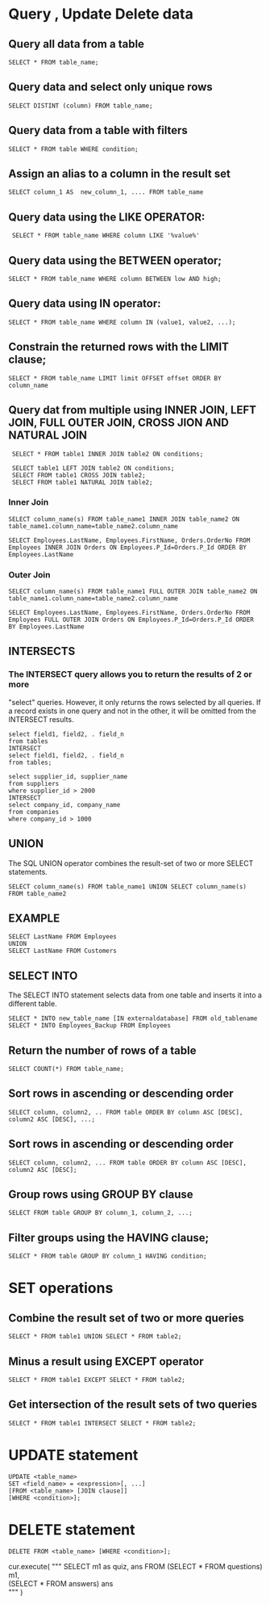 # Query , Update Delete data

## Query all data from a table
``` 
SELECT * FROM table_name;
```

## Query data and select only unique rows
``` 
SELECT DISTINT (column) FROM table_name;
```

## Query data from a table with filters
``` 
SELECT * FROM table WHERE condition;
```

## Assign an alias to a column in the result set
``` 
SELECT column_1 AS  new_column_1, .... FROM table_name
```

## Query data using the LIKE OPERATOR:
```
 SELECT * FROM table_name WHERE column LIKE '%value%'
```

## Query data using the BETWEEN operator;
``` 
SELECT * FROM table_name WHERE column BETWEEN low AND high;
```

## Query data using IN operator:
```
SELECT * FROM table_name WHERE column IN (value1, value2, ...);
```

## Constrain the returned rows with the LIMIT clause;
```
SELECT * FROM table_name LIMIT limit OFFSET offset ORDER BY column_name
```

## Query dat from multiple using INNER JOIN, LEFT JOIN, FULL OUTER JOIN, CROSS JION AND NATURAL JOIN

```
 SELECT * FROM table1 INNER JOIN table2 ON conditions;

 SELECT table1 LEFT JOIN table2 ON conditions;
 SELECT FROM table1 CROSS JOIN table2;
 SELECT FROM table1 NATURAL JOIN table2;
```

### Inner Join
```
SELECT column_name(s) FROM table_name1 INNER JOIN table_name2 ON
table_name1.column_name=table_name2.column_name

SELECT Employees.LastName, Employees.FirstName, Orders.OrderNo FROM
Employees INNER JOIN Orders ON Employees.P_Id=Orders.P_Id ORDER BY
Employees.LastName
```
### Outer Join
```
SELECT column_name(s) FROM table_name1 FULL OUTER JOIN table_name2 ON
table_name1.column_name=table_name2.column_name

SELECT Employees.LastName, Employees.FirstName, Orders.OrderNo FROM
Employees FULL OUTER JOIN Orders ON Employees.P_Id=Orders.P_Id ORDER
BY Employees.LastName
```
## INTERSECTS

### The INTERSECT query allows you to return the results of 2 or more
"select" queries. However, it only returns the rows selected by all
queries. If a record exists in one query and not in the other, it
will be omitted from the INTERSECT results.
```
select field1, field2, . field_n
from tables
INTERSECT
select field1, field2, . field_n
from tables;
```
```
select supplier_id, supplier_name
from suppliers
where supplier_id > 2000
INTERSECT
select company_id, company_name
from companies
where company_id > 1000
```

## UNION
The SQL UNION operator combines the result-set of two or more SELECT
statements.
```
SELECT column_name(s) FROM table_name1 UNION SELECT column_name(s)
FROM table_name2
```
## EXAMPLE
```
SELECT LastName FROM Employees
UNION
SELECT LastName FROM Customers
```
## SELECT INTO

The SELECT INTO statement selects data from one table and inserts it
into a different table.
```
SELECT * INTO new_table_name [IN externaldatabase] FROM old_tablename
SELECT * INTO Employees_Backup FROM Employees
```
## Return the number of rows of a table
```
SELECT COUNT(*) FROM table_name;
```

## Sort rows in ascending or descending order
```
SELECT column, column2, .. FROM table ORDER BY column ASC [DESC], column2 ASC [DESC], ...;
```

## Sort rows in ascending or descending order
```
SELECT column, column2, ... FROM table ORDER BY column ASC [DESC], column2 ASC [DESC];
```

## Group rows using GROUP BY clause
```
SELECT FROM table GROUP BY column_1, column_2, ...;
```

## Filter groups using the HAVING clause;
```
SELECT * FROM table GROUP BY column_1 HAVING condition;
```

# SET operations
## Combine the result set of two or more queries

```
SELECT * FROM table1 UNION SELECT * FROM table2;
```
## Minus a result using EXCEPT operator
```
SELECT * FROM table1 EXCEPT SELECT * FROM table2;
```

## Get intersection of the result sets of two queries
```
SELECT * FROM table1 INTERSECT SELECT * FROM table2;
```

# UPDATE statement
```
UPDATE <table_name>
SET <field_name> = <expression>[, ...]
[FROM <table_name> [JOIN clause]]
[WHERE <condition>];

```

# DELETE  statement

```
DELETE FROM <table_name> [WHERE <condition>];
```


cur.execute(
            """
            SELECT
               m1 as quiz, ans 
            FROM 
               (SELECT * FROM questions) m1,            
               (SELECT * FROM answers) ans            
            """
        )
